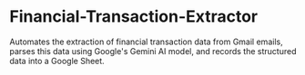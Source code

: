 # Financial-Transaction-Extractor
Automates the extraction of financial transaction data from Gmail emails, parses this data using Google's Gemini AI model, and records the structured data into a Google Sheet.
